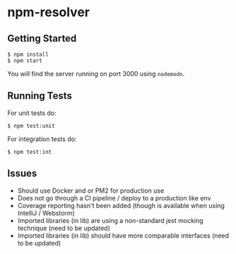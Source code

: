 # npm-resolver

## Getting Started

```
$ npm install
$ npm start
```

You will find the server running on port 3000 using `nodemodn`.

## Running Tests
For unit tests do:
```
$ npm test:unit
```

For integration tests do:
```
$ npm test:int
```

## Issues
* Should use Docker and or PM2 for production use
* Does not go through a CI pipeline / deploy to a production like env
* Coverage reporting hasn't been added (though is available when using IntelliJ / Webstorm)
* Imported libraries (in lib) are using a non-standard jest mocking technique (need to be updated)
* Imported libraries (in lib) should have more comparable interfaces (need to be updated)
